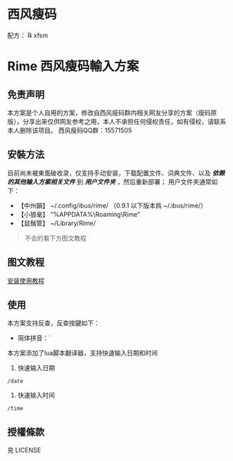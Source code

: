 # 西风瘦码
配方： ℞ xfsm

# Rime 西风瘦码輸入方案

## 免责声明
本方案是个人自用的方案，修改自西风瘦码群内相关网友分享的方案（瘦码原版），分享出来仅供网友参考之用，本人不承担任何侵权责任，如有侵权，请联系本人删除该项目。
西风瘦码QQ群：15571505

## 安裝方法
目前尚未被東風破收录，仅支持手动安装，下载配置文件、词典文件、以及 ***依赖的其他输入方案相关文件*** 到 ***用户文件夹*** ，然后重新部署；
用户文件夹通常如下：
* 【中州韻】 ~/.config/ibus/rime/ （0.9.1 以下版本爲 ~/.ibus/rime/）
* 【小狼毫】 "%APPDATA%\Roaming\Rime"
* 【鼠鬚管】 ~/Library/Rime/

>不会的看下方图文教程

## 图文教程
[安装使用教程](https://yangzhaoyunfei.github.io/xfsm/ "安装使用教程")

## 使用
本方案支持反查，反查按鍵如下：
* 简体拼音：`

本方案添加了lua脚本翻译器，支持快速输入日期和时间
1. 快速输入日期
  ```
  /date
  ```
1. 快速输入时间
  ```
  /time
  ```
  
## 授權條款
見 LICENSE
